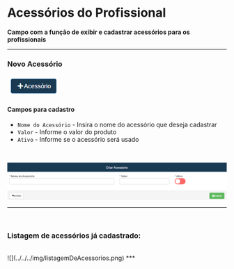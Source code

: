 # Acessórios do Profissional
**Campo com a função de exibir e cadastrar acessórios para os profissionais**
***
### Novo Acessório

![](../../../img/novoAcessorio.png)

#### **Campos para cadastro**

* `Nome do Acessório` - Insira o nome do acessório que deseja cadastrar
* `Valor` - Informe o valor do produto
* `Ativo` - Informe se o acessório será usado
<br>

![](../../../img/cadastroAcessorio.png)
***
<br>

### **Listagem de acessórios já cadastrado:**
<br>
![](../../../img/listagemDeAcessorios.png)
***